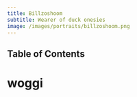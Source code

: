 ```yaml
---
title: Billzoshoom
subtitle: Wearer of duck onesies
image: /images/portraits/billzoshoom.png
---
```


## Table of Contents

# woggi